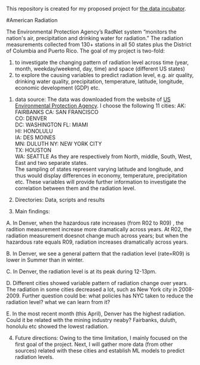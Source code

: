 This repository is created for my proposed project for [the data incubator](https://www.thedataincubator.com/).

#American Radiation

The Environmental Protection Agency’s RadNet system “monitors the nation's air, precipitation and drinking water for radiation.” 
The radiation measurements collected from 130+ stations in all 50 states plus the District of Columbia and Puerto Rico. 
The goal of my project is two-fold: 
1) to investigate the changing pattern of radiation level across time (year, month, weekday/weekend, day, time) and space (different US states)
2) to explore the causing variables to predict radiation level, e.g. air quality, drinking water quality, precipitation, temperature, latitude, longitude, economic development (GDP) etc.

1. data source:
The data was downloaded from the website of [US Environmental Protection Agency](https://www.epa.gov/radnet/radnet-csv-file-downloads).
I choose the following 11 cities:
AK: FAIRBANKS 
CA: SAN FRANCISCO        
CO: DENVER    
DC: WASHINGTON 
FL: MIAMI     
HI: HONOLULU    
IA: DES MOINES        
MN: DULUTH 
NY: NEW YORK CITY      
TX: HOUSTON       
WA: SEATTLE
As they are respectively from North, middle, South, West, East and two separate states.  
The sampling of states represent varying latitude and longitude, and thus would display differences in economy, temperature, precipitation etc.
These variables will provide further information to investigate the correlation between them and the radiation level.

2. Directories: Data, scripts and results

3. Main findings:

A. In Denver, when the hazardous rate increases (from R02 to R09) , the radition measurement increase  more dramatically across years.
At R02, the radiation measurement doesnot change much across years; but when the hazardous rate equals R09, radiation increases dramatically across years.

B. In Denver, we see a general pattern that the radiation level (rate=R09) is lower in Summer than in winter.

C. In Denver, the radiation level is at its peak during 12-13pm.

D. Different cities showed variable pattern of radiation change over years. 
The radiation in some cities decreased a lot, such as New York city in 2008-2009.
Further question could be: what policies has NYC taken to reduce the radiation level? what we can learn from it?

E. In the most recent month (this April), Denver has the highest radiation. 
Could it be related with the mining industry neaby?
Fairbanks, duluth, honolulu etc showed the lowest radiation.

4. Future directions:
Owing to the time limitation, I mainly focused on the first goal of the project. 
Next, I will gather more data (from other sources) related with these cities and establish ML models to predict radiation levels.
